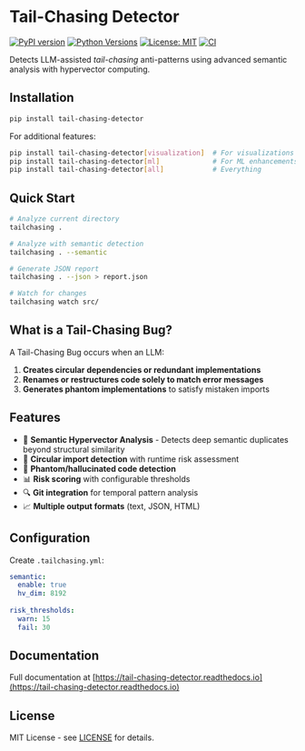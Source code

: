 # Tail-Chasing Detector

[![PyPI version](https://badge.fury.io/py/tail-chasing-detector.svg)](https://badge.fury.io/py/tail-chasing-detector)
[![Python Versions](https://img.shields.io/pypi/pyversions/tail-chasing-detector.svg)](https://pypi.org/project/tail-chasing-detector/)
[![License: MIT](https://img.shields.io/badge/License-MIT-yellow.svg)](https://opensource.org/licenses/MIT)
[![CI](https://github.com/rohanvinaik/TailChasingFixer/actions/workflows/tail-chasing.yml/badge.svg)](https://github.com/rohanvinaik/TailChasingFixer/actions/workflows/tail-chasing.yml)

Detects LLM-assisted *tail-chasing* anti-patterns using advanced semantic analysis with hypervector computing.

## Installation

```bash
pip install tail-chasing-detector
```

For additional features:
```bash
pip install tail-chasing-detector[visualization]  # For visualizations
pip install tail-chasing-detector[ml]             # For ML enhancements
pip install tail-chasing-detector[all]            # Everything
```

## Quick Start

```bash
# Analyze current directory
tailchasing .

# Analyze with semantic detection
tailchasing . --semantic

# Generate JSON report
tailchasing . --json > report.json

# Watch for changes
tailchasing watch src/
```

## What is a Tail-Chasing Bug?

A Tail-Chasing Bug occurs when an LLM:
1. **Creates circular dependencies or redundant implementations**
2. **Renames or restructures code solely to match error messages**
3. **Generates phantom implementations** to satisfy mistaken imports

## Features

- 🧠 **Semantic Hypervector Analysis** - Detects deep semantic duplicates beyond structural similarity
- 🔄 **Circular import detection** with runtime risk assessment
- 👻 **Phantom/hallucinated code detection**
- 📊 **Risk scoring** with configurable thresholds
- 🔍 **Git integration** for temporal pattern analysis
- 📈 **Multiple output formats** (text, JSON, HTML)

## Configuration

Create `.tailchasing.yml`:

```yaml
semantic:
  enable: true
  hv_dim: 8192
  
risk_thresholds:
  warn: 15
  fail: 30
```

## Documentation

Full documentation at [https://tail-chasing-detector.readthedocs.io](https://tail-chasing-detector.readthedocs.io)

## License

MIT License - see [LICENSE](LICENSE) for details.